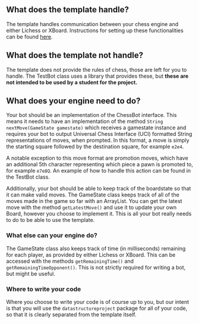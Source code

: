 ## What does the template handle?

The template handles communication between your chess engine and either Lichess or XBoard. Instructions for setting up these functionalities can be found
[here](https://github.com/TiraLabra/chess/blob/master/documentation/Beginners_guide.md).

## What does the template not handle?

The template does not provide the rules of chess, those are left for you to handle. The TestBot class uses a library that provides these, but **these are not intended to be used by a student for the project.**

## What does your engine need to do?

Your bot should be an implementation of the ChessBot interface. This means it needs to have an implementation of the method ```String nextMove(GameState gamestate)``` which receives a gamestate instance and requires your bot to output Universal Chess Interface (UCI) formatted String representations of moves, when prompted. In this format, a move is simply the starting square followed by the destination square, for example ```e2e4```.

A notable exception to this move format are promotion moves, which have an additional 5th character representing which piece a pawn is promoted to, for example ```e7e8Q```. An example of how to handle this action can be found in the TestBot class.

Additionally, your bot should be able to keep track of the boardstate so that it can make valid moves. The GameState class keeps track of all of the moves made in the game so far with an ArrayList. You can get the latest move with the method ```getLatestMove()``` and use it to update your own Board, however you choose to implement it. This is all your bot really
needs to do to be able to use the template. 

### What else can your engine do?

The GameState class also keeps track of time (in milliseconds) remaining for each player, as provided by either Lichess or XBoard. This can be accessed with the methods ```getRemainingTime()``` and ```getRemainingTimeOpponent()```. This is not strictly required for writing a bot, but might be useful. 

### Where to write your code

Where you choose to write your code is of course up to you, but our intent is that you will use the ```datastructureproject``` package for all of your code, so that it is clearly separated from the template itself.
